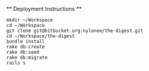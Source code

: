** Deployment Instructions **
```
mkdir ~/Workspace
cd ~/Workspace
git clone git@bitbucket.org:nylonee/the-digest.git
cd ~/Workspace/the-digest
bundle install
rake db:create
rake db:seed
rake db:migrate
rails s
```
